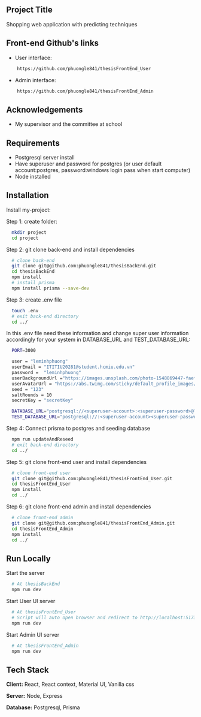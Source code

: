 ## Project Title

Shopping web application with predicting techniques

## Front-end Github's links

- User interface:

```bash
    https://github.com/phuongle841/thesisFrontEnd_User
```

- Admin interface:

```bash
    https://github.com/phuongle841/thesisFrontEnd_Admin
```

## Acknowledgements

- My supervisor and the committee at school

## Requirements

- Postgresql server install
- Have superuser and password for postgres (or user default account:postgres, password:windows login pass when start computer)
- Node installed

## Installation

Install my-project:

Step 1: create folder:

```bash
  mkdir project
  cd project
```

Step 2: git clone back-end and install dependencies

```bash
  # clone back-end
  git clone git@github.com:phuongle841/thesisBackEnd.git
  cd thesisBackEnd
  npm install
  # install prisma
  npm install prisma --save-dev
```

Step 3: create .env file

```bash
  touch .env
  # exit back-end directory
  cd ../
```

In this .env file need these information and change super user information accordingly for your system in DATABASE_URL and TEST_DATABASE_URL:

```bash
  PORT=3000

  user = "leminhphuong"
  userEmail = "ITITIU20281@student.hcmiu.edu.vn"
  password =  "leminhphuong"
  userBackgroundUrl ="https://images.unsplash.com/photo-1548869447-faef5000334c?q=80&w=1170&auto=format&fit=crop&ixlib=rb-4.1.0&ixid=M3wxMjA3fDB8MHxwaG90by1wYWdlfHx8fGVufDB8fHx8fA%3D%3D"
  userAvatarUrl = "https://abs.twimg.com/sticky/default_profile_images/default_profile_400x400.png"
  seed = "123"
  saltRounds = 10
  secretKey = "secretKey"

  DATABASE_URL="postgresql://<superuser-account>:<superuser-password>@localhost:5432/SmartShoppingApp?schema=public"
  TEST_DATABASE_URL="postgresql://:<superuser-account><superuser-password>@localhost:5432/test_SmartShoppingApp?schema=public"

```

Step 4: Connect prisma to postgres and seeding database

```bash
  npm run updateAndReseed
  # exit back-end directory
  cd ../
```

Step 5: git clone front-end user and install dependencies

```bash
  # clone front-end user
  git clone git@github.com:phuongle841/thesisFrontEnd_User.git
  cd thesisFrontEnd_User
  npm install
  cd ../
```

Step 6: git clone front-end admin and install dependencies

```bash
  # clone front-end admin
  git clone git@github.com:phuongle841/thesisFrontEnd_Admin.git
  cd thesisFrontEnd_Admin
  npm install
  cd ../
```

## Run Locally

Start the server

```bash
  # At thesisBackEnd
  npm run dev
```

Start User UI server

```bash
  # At thesisFrontEnd_User
  # Script will auto open browser and redirect to http://localhost:5173/
  npm run dev
```

Start Admin UI server

```bash
  # At thesisFrontEnd_Admin
  npm run dev
```

## Tech Stack

**Client:** React, React context, Material UI, Vanilla css

**Server:** Node, Express

**Database:** Postgresql, Prisma
